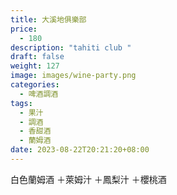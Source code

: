 ```yaml
---
title: 大溪地俱樂部
price:
  - 180
description: "tahiti club "
draft: false
weight: 127
image: images/wine-party.png
categories:
  - 啤酒調酒
tags:
  - 果汁
  - 調酒
  - 香甜酒
  - 蘭姆酒
date: 2023-08-22T20:21:20+08:00
---
```

 白色蘭姆酒 ＋萊姆汁 ＋鳳梨汁 ＋櫻桃酒